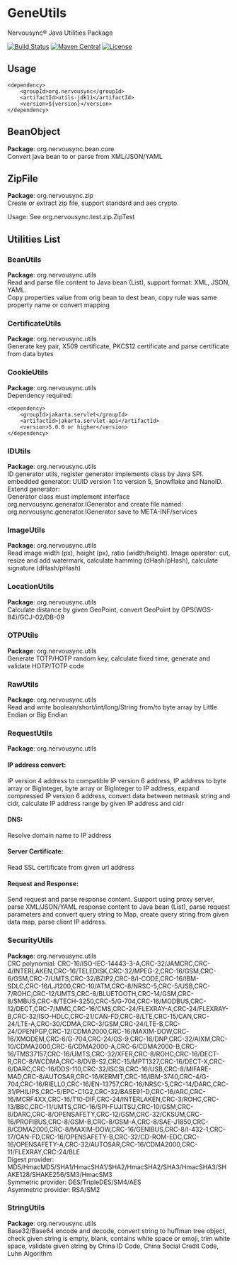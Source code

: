 # GeneUtils
Nervousync® Java Utilities Package

[![Build Status](https://app.travis-ci.com/wmkm0113/Gene.svg?branch=mainline)](https://app.travis-ci.com/wmkm0113/Gene)
[![Maven Central](https://maven-badges.herokuapp.com/maven-central/org.nervousync/utils-jdk11/badge.svg)](https://maven-badges.herokuapp.com/maven-central/org.nervousync/utils-jdk11/)
[![License](https://img.shields.io/github/license/wmkm0113/Gene.svg)](https://github.com/wmkm0113/Gene/blob/master/LICENSE)

## Usage
```
<dependency>
    <groupId>org.nervousync</groupId>
	<artifactId>utils-jdk11</artifactId>
    <version>${version}</version>
</dependency>
```
## BeanObject
**Package**: org.nervousync.bean.core  
Convert java bean to or parse from XML/JSON/YAML

## ZipFile
**Package**: org.nervousync.zip  
Create or extract zip file, support standard and aes crypto.

Usage: See org.nervousync.test.zip.ZipTest

## Utilities List
### BeanUtils
**Package**: org.nervousync.utils  
Read and parse file content to Java bean (List), support format: XML, JSON, YAML.  
Copy properties value from orig bean to dest bean, copy rule was same property name or convert mapping

### CertificateUtils
**Package**: org.nervousync.utils  
Generate key pair, X509 certificate, PKCS12 certificate and parse certificate from data bytes

### CookieUtils
**Package**: org.nervousync.utils  
Dependency required:
```
<dependency>
    <groupId>jakarta.servlet</groupId>
	<artifactId>jakarta.servlet-api</artifactId>
    <version>5.0.0 or higher</version>
</dependency>
```

### IDUtils
**Package**: org.nervousync.utils  
ID generator utils, register generator implements class by Java SPI. embedded generator: UUID version 1 to version 5, Snowflake and NanoID.  
Extend generator:  
Generator class must implement interface org.nervousync.generator.IGenerator
and create file named: org.nervousync.generator.IGenerator save to META-INF/services

### ImageUtils
**Package**: org.nervousync.utils  
Read image width (px), height (px), ratio (width/height). Image operator: cut, resize and add watermark,
calculate hamming (dHash/pHash), calculate signature (dHash/pHash)

### LocationUtils
**Package**: org.nervousync.utils  
Calculate distance by given GeoPoint, convert GeoPoint by GPS(WGS-84)/GCJ-02/DB-09

### OTPUtils
**Package**: org.nervousync.utils  
Generate TOTP/HOTP random key, calculate fixed time, generate and validate HOTP/TOTP code

### RawUtils
**Package**: org.nervousync.utils  
Read and write boolean/short/int/long/String from/to byte array by Little Endian or Big Endian

### RequestUtils
**Package**: org.nervousync.utils
#### IP address convert:
IP version 4 address to compatible IP version 6 address, IP address to byte array or BigInteger,
byte array or BigInteger to IP address, expand compressed IP version 6 address, convert data between netmask string and cidr,
calculate IP address range by given IP address and cidr
#### DNS:
Resolve domain name to IP address
#### Server Certificate:
Read SSL certificate from given url address
#### Request and Response:
Send request and parse response content. Support using proxy server, parse XML/JSON/YAML response content to Java bean (List),
parse request parameters and convert query string to Map, create query string from given data map, parse client IP address.

### SecurityUtils
**Package**: org.nervousync.utils  
CRC polynomial:  CRC-16/ISO-IEC-14443-3-A,CRC-32/JAMCRC,CRC-4/INTERLAKEN,CRC-16/TELEDISK,CRC-32/MPEG-2,CRC-16/GSM,CRC-6/GSM,CRC-7/UMTS,CRC-32/BZIP2,CRC-8/I-CODE,CRC-16/IBM-SDLC,CRC-16/LJ1200,CRC-10/ATM,CRC-8/NRSC-5,CRC-5/USB,CRC-7/ROHC,CRC-12/UMTS,CRC-8/BLUETOOTH,CRC-14/GSM,CRC-8/SMBUS,CRC-8/TECH-3250,CRC-5/G-704,CRC-16/MODBUS,CRC-12/DECT,CRC-7/MMC,CRC-16/CMS,CRC-24/FLEXRAY-A,CRC-24/FLEXRAY-B,CRC-32/ISO-HDLC,CRC-21/CAN-FD,CRC-8/LTE,CRC-15/CAN,CRC-24/LTE-A,CRC-30/CDMA,CRC-3/GSM,CRC-24/LTE-B,CRC-24/OPENPGP,CRC-12/CDMA2000,CRC-16/MAXIM-DOW,CRC-16/XMODEM,CRC-6/G-704,CRC-24/OS-9,CRC-16/DNP,CRC-32/AIXM,CRC-10/CDMA2000,CRC-6/CDMA2000-A,CRC-6/CDMA2000-B,CRC-16/TMS37157,CRC-16/UMTS,CRC-32/XFER,CRC-8/ROHC,CRC-16/DECT-R,CRC-8/WCDMA,CRC-8/DVB-S2,CRC-15/MPT1327,CRC-16/DECT-X,CRC-6/DARC,CRC-16/DDS-110,CRC-32/ISCSI,CRC-16/USB,CRC-8/MIFARE-MAD,CRC-8/AUTOSAR,CRC-16/KERMIT,CRC-16/IBM-3740,CRC-4/G-704,CRC-16/RIELLO,CRC-16/EN-13757,CRC-16/NRSC-5,CRC-14/DARC,CRC-31/PHILIPS,CRC-5/EPC-C1G2,CRC-32/BASE91-D,CRC-16/ARC,CRC-16/MCRF4XX,CRC-16/T10-DIF,CRC-24/INTERLAKEN,CRC-3/ROHC,CRC-13/BBC,CRC-11/UMTS,CRC-16/SPI-FUJITSU,CRC-10/GSM,CRC-8/DARC,CRC-8/OPENSAFETY,CRC-12/GSM,CRC-32/CKSUM,CRC-16/PROFIBUS,CRC-8/GSM-B,CRC-8/GSM-A,CRC-8/SAE-J1850,CRC-8/CDMA2000,CRC-8/MAXIM-DOW,CRC-16/GENIBUS,CRC-8/I-432-1,CRC-17/CAN-FD,CRC-16/OPENSAFETY-B,CRC-32/CD-ROM-EDC,CRC-16/OPENSAFETY-A,CRC-32/AUTOSAR,CRC-16/CDMA2000,CRC-11/FLEXRAY,CRC-24/BLE  
Digest provider: MD5/HmacMD5/SHA1/HmacSHA1/SHA2/HmacSHA2/SHA3/HmacSHA3/SHAKE128/SHAKE256/SM3/HmacSM3  
Symmetric provider: DES/TripleDES/SM4/AES  
Asymmetric provider: RSA/SM2

### StringUtils
**Package**: org.nervousync.utils  
Base32/Base64 encode and decode, convert string to huffman tree object, check given string is empty, blank, contains white space or emoji,
trim white space, validate given string by China ID Code, China Social Credit Code, Luhn Algorithm
